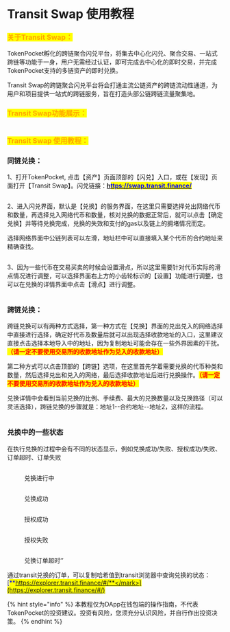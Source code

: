 # Transit Swap 使用教程

### <mark style="color:orange;">关于Transit Swap：</mark>

TokenPocket孵化的跨链聚合闪兑平台，将集去中心化闪兑、聚合交易、一站式跨链等功能于一身，用户无需经过认证，即可完成去中心化的即时交易，并完成TokenPocket支持的多链资产的即时兑换。

Transit Swap的跨链聚合闪兑平台将会打通主流公链资产的跨链流动性通道，为用户和项目提供一站式的跨链服务，旨在打造头部公链跨链流量聚集地。

### <mark style="color:orange;">**Transit Swap功能展示：**</mark>

<figure><img src="../../.gitbook/assets/3 - 副本 - 副本.png" alt=""><figcaption></figcaption></figure>

### <mark style="color:orange;">**Transit Swap 使用教程：**</mark>

### **同链兑换：**

1、打开TokenPocket, 点击【资产】页面顶部的【闪兑】入口，或在【发现】页面打开【Transit Swap】。闪兑链接：[**h**<mark style="color:blue;">**ttps://swap.transit.finance/**</mark>](https://swap.transit.finance/)

<figure><img src="../../.gitbook/assets/1 (1) (1) (5).png" alt=""><figcaption></figcaption></figure>

2、进入闪兑界面，默认是【兑换】的服务界面，在这里只需要选择兑出网络代币和数量，再选择兑入网络代币和数量，核对兑换的数据正常后，就可以点击【确定兑换】并等待兑换完成，兑换的失效和支付的gas以及链上的拥堵情况而定。

选择网络界面中公链列表可以左滑，地址栏中可以直接填入某个代币的合约地址来精确查找。

<figure><img src="../../.gitbook/assets/3 (6) (1).png" alt=""><figcaption></figcaption></figure>

3、因为一些代币在交易买卖的时候会设置滑点，所以这里需要针对代币实际的滑点情况进行调整，可以选择界面右上方的小齿轮标识的【设置】功能进行调整，也可以在兑换的详情界面中点击【滑点】进行调整。

<figure><img src="../../.gitbook/assets/3 - 副本.png" alt=""><figcaption></figcaption></figure>

### 跨链兑换：

跨链兑换可以有两种方式选择，第一种方式在【兑换】界面的兑出兑入的网络选择中直接进行选择，确定好代币及数量后就可以出现选择收款地址的入口，这里建议直接点击选择本地导入中的地址，因为复制地址可能会存在一些外界因素的干扰。<mark style="color:red;">**（请一定不要使用交易所的收款地址作为兑入的收款地址）**</mark>

第二种方式可以点击顶部的【跨链】选项，在这里首先学着需要兑换的代币种类和数量，然后选择兑出和兑入的网络，最后选择收款地址后进行兑换操作。<mark style="color:red;">**（请一定不要使用交易所的收款地址作为兑入的收款地址）**</mark>

兑换详情中会看到当前兑换的比例、手续费、最大的兑换数量以及兑换路径（可以灵活选择），跨链兑换的步骤就是：地址1--合约地址--地址2，这样的流程。

<figure><img src="../../.gitbook/assets/6 (12).png" alt=""><figcaption></figcaption></figure>

### 兑换中的一些状态

在执行兑换的过程中会有不同的状态显示，例如兑换成功/失败、授权成功/失败、订单超时、订单失败

<figure><img src="../../.gitbook/assets/image (28) (2).png" alt=""><figcaption><p>兑换进行中</p></figcaption></figure>

<figure><img src="../../.gitbook/assets/image (38).png" alt=""><figcaption><p>兑换成功</p></figcaption></figure>

<figure><img src="../../.gitbook/assets/image (1).png" alt=""><figcaption><p>授权成功</p></figcaption></figure>

<figure><img src="../../.gitbook/assets/image (39).png" alt=""><figcaption><p>授权失败</p></figcaption></figure>

<figure><img src="../../.gitbook/assets/image (24).png" alt=""><figcaption><p>兑换订单超时‘’</p></figcaption></figure>

通过transit兑换的订单，可以复制哈希值到transit浏览器中查询兑换的状态：[<mark style="color:blue;">**https://explorer.transit.finance/#/**</mark>](https://explorer.transit.finance/#/)

{% hint style="info" %}
本教程仅为DApp在钱包端的操作指南，不代表TokenPocket的投资建议。投资有风险，您须充分认识风险，并自行作出投资决策。
{% endhint %}
